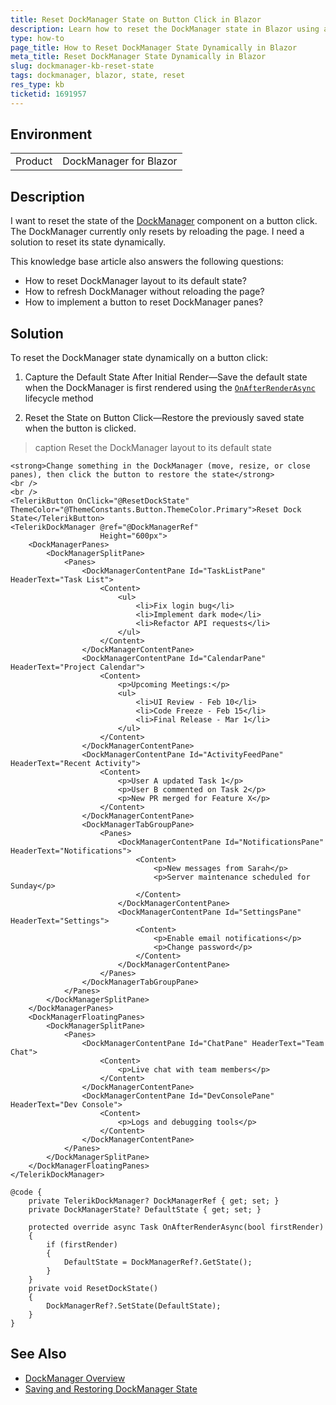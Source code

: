 ```yaml
---
title: Reset DockManager State on Button Click in Blazor
description: Learn how to reset the DockManager state in Blazor using a button click and save the default state after the initial render.
type: how-to
page_title: How to Reset DockManager State Dynamically in Blazor
meta_title: Reset DockManager State Dynamically in Blazor
slug: dockmanager-kb-reset-state
tags: dockmanager, blazor, state, reset
res_type: kb
ticketid: 1691957
---
```


## Environment
<table>
	<tbody>
		<tr>
			<td>Product</td>
			<td>DockManager for Blazor</td>
		</tr>
	</tbody>
</table>

## Description

I want to reset the state of the [DockManager](slug:dockmanager-overview) component on a button click. The DockManager currently only resets by reloading the page. I need a solution to reset its state dynamically.

This knowledge base article also answers the following questions:
- How to reset DockManager layout to its default state?
- How to refresh DockManager without reloading the page?
- How to implement a button to reset DockManager panes?

## Solution

To reset the DockManager state dynamically on a button click:

1. Capture the Default State After Initial Render&mdash;Save the default state when the DockManager is first rendered using the [`OnAfterRenderAsync`](https://learn.microsoft.com/en-us/dotnet/api/microsoft.aspnetcore.components.componentbase.onafterrenderasync?view=aspnetcore-9.0) lifecycle method

2. Reset the State on Button Click&mdash;Restore the previously saved state when the button is clicked.

>caption Reset the DockManager layout to its default state

````RAZOR
<strong>Change something in the DockManager (move, resize, or close panes), then click the button to restore the state</strong>
<br />
<br />
<TelerikButton OnClick="@ResetDockState" ThemeColor="@ThemeConstants.Button.ThemeColor.Primary">Reset Dock State</TelerikButton>
<TelerikDockManager @ref="@DockManagerRef"
                    Height="600px">
    <DockManagerPanes>
        <DockManagerSplitPane>
            <Panes>
                <DockManagerContentPane Id="TaskListPane" HeaderText="Task List">
                    <Content>
                        <ul>
                            <li>Fix login bug</li>
                            <li>Implement dark mode</li>
                            <li>Refactor API requests</li>
                        </ul>
                    </Content>
                </DockManagerContentPane>
                <DockManagerContentPane Id="CalendarPane" HeaderText="Project Calendar">
                    <Content>
                        <p>Upcoming Meetings:</p>
                        <ul>
                            <li>UI Review - Feb 10</li>
                            <li>Code Freeze - Feb 15</li>
                            <li>Final Release - Mar 1</li>
                        </ul>
                    </Content>
                </DockManagerContentPane>
                <DockManagerContentPane Id="ActivityFeedPane" HeaderText="Recent Activity">
                    <Content>
                        <p>User A updated Task 1</p>
                        <p>User B commented on Task 2</p>
                        <p>New PR merged for Feature X</p>
                    </Content>
                </DockManagerContentPane>
                <DockManagerTabGroupPane>
                    <Panes>
                        <DockManagerContentPane Id="NotificationsPane" HeaderText="Notifications">
                            <Content>
                                <p>New messages from Sarah</p>
                                <p>Server maintenance scheduled for Sunday</p>
                            </Content>
                        </DockManagerContentPane>
                        <DockManagerContentPane Id="SettingsPane" HeaderText="Settings">
                            <Content>
                                <p>Enable email notifications</p>
                                <p>Change password</p>
                            </Content>
                        </DockManagerContentPane>
                    </Panes>
                </DockManagerTabGroupPane>
            </Panes>
        </DockManagerSplitPane>
    </DockManagerPanes>
    <DockManagerFloatingPanes>
        <DockManagerSplitPane>
            <Panes>
                <DockManagerContentPane Id="ChatPane" HeaderText="Team Chat">
                    <Content>
                        <p>Live chat with team members</p>
                    </Content>
                </DockManagerContentPane>
                <DockManagerContentPane Id="DevConsolePane" HeaderText="Dev Console">
                    <Content>
                        <p>Logs and debugging tools</p>
                    </Content>
                </DockManagerContentPane>
            </Panes>
        </DockManagerSplitPane>
    </DockManagerFloatingPanes>
</TelerikDockManager>

@code {
    private TelerikDockManager? DockManagerRef { get; set; }
    private DockManagerState? DefaultState { get; set; }

    protected override async Task OnAfterRenderAsync(bool firstRender)
    {
        if (firstRender)
        {
            DefaultState = DockManagerRef?.GetState();
        }
    }
    private void ResetDockState()
    {
        DockManagerRef?.SetState(DefaultState);
    }
}
````

## See Also

- [DockManager Overview](slug:dockmanager-overview)
- [Saving and Restoring DockManager State](slug:dockmanager-state)
